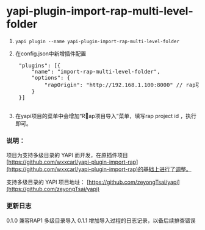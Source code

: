 # yapi-plugin-import-rap-multi-level-folder

1. `yapi plugin --name yapi-plugin-import-rap-multi-level-folder`

2. 在config.json中新增插件配置
    <pre>
    "plugins": [{
        "name": "import-rap-multi-level-folder",
        "options": {
            "rapOrigin": "http://192.168.1.100:8000" // rap项目地址
        }
    }]
    </pre>

3. 在yapi项目的菜单中会增加“Rap项目导入”菜单，填写rap project id ，执行即可。


### 说明：

项目为支持多级目录的 YAPI 而开发，在原插件项目[https://github.com/wxxcarl/yapi-plugin-import-rap](https://github.com/wxxcarl/yapi-plugin-import-rap)的基础上进行了调整。

支持多级目录的 YAPI 项目地址： [https://github.com/zeyongTsai/yapi](https://github.com/zeyongTsai/yapi)


### 更新日志
0.1.0  兼容RAP1 多级目录导入
0.1.1  增加导入过程的日志记录，以备后续排查错误


